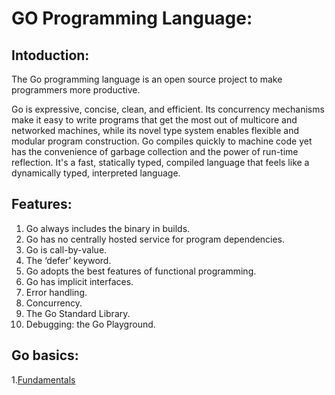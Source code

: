 # GO Programming Language:
## Intoduction:
The Go programming language is an open source project to make programmers more productive.

Go is expressive, concise, clean, and efficient. Its concurrency mechanisms make it easy to write programs that get the most out of multicore and networked machines, while its novel type system enables flexible and modular program construction. Go compiles quickly to machine code yet has the convenience of garbage collection and the power of run-time reflection. It's a fast, statically typed, compiled language that feels like a dynamically typed, interpreted language.
## Features:
1. Go always includes the binary in builds.
2. Go has no centrally hosted service for program dependencies.
3. Go is call-by-value.
4. The ‘defer’ keyword.
5. Go adopts the best features of functional programming.
6. Go has implicit interfaces.
7. Error handling.
8. Concurrency.
9. The Go Standard Library.
10. Debugging: the Go Playground.
## Go basics:
1.<a href = "https://github.com/ShoaibDevsinc/Go-lang-doucumentation/blob/master/fundamentals.md">Fundamentals</a>
